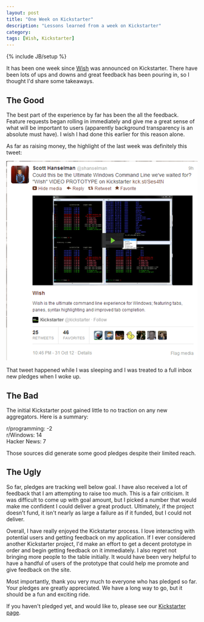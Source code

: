 ```yaml
---
layout: post
title: "One Week on Kickstarter"
description: "Lessons learned from a week on Kickstarter"
category: 
tags: [Wish, Kickstarter]
---
```

{% include JB/setup %}

It has been one week since [Wish](http://www.kickstarter.com/projects/20258791/wish) was announced on Kickstarter. There have been lots of ups and downs and great feedback has been pouring in, so I thought I'd share some takeaways.

The Good
--------
The best part of the experience by far has been the all the feedback. Feature requests began rolling in immediately and give me a great sense of what will be important to users (apparently background transparency is an absolute must have). I wish I had done this earlier for this reason alone. 

As far as raising money, the highlight of the last week was definitely this tweet:

![Wish Tweet](/img/hansel.png "Tweet")

That tweet happened while I was sleeping and I was treated to a full inbox new pledges when I woke up.

The Bad
-------
The initial Kickstarter post gained little to no traction on any new aggregators. Here is a summary:

r/programming: -2  
r/Windows: 14  
Hacker News: 7

Those sources did generate some good pledges despite their limited reach.

The Ugly
--------
So far, pledges are tracking well below goal. I have also received a lot of feedback that I am attempting to raise too much. This is a fair criticism. It was difficult to come up with goal amount, but I picked a number that would make me confident I could deliver a great product. Ultimately, if the project doesn't fund, it isn't nearly as large a failure as if it funded, but I could not deliver.  

Overall, I have really enjoyed the Kickstarter process. I love interacting with potential users and getting feedback on my application. If I ever considered another Kickstarter project, I'd make an effort to get a decent prototype in order and begin getting feedback on it immediately. I also regret not bringing more people to the table initially. It would have been very helpful to have a handful of users of the prototype that could help me promote and give feedback on the site.  

Most importantly, thank you very much to everyone who has pledged so far. Your pledges are greatly appreciated. We have a long way to go, but it should be a fun and exciting ride.  

If you haven't pledged yet, and would like to, please see our [Kickstarter page](http://www.kickstarter.com/projects/20258791/wish).
